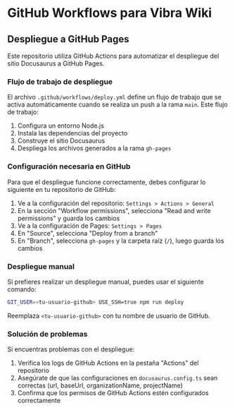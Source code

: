 # GitHub Workflows para Vibra Wiki

## Despliegue a GitHub Pages

Este repositorio utiliza GitHub Actions para automatizar el despliegue del sitio Docusaurus a GitHub Pages.

### Flujo de trabajo de despliegue

El archivo `.github/workflows/deploy.yml` define un flujo de trabajo que se activa automáticamente cuando se realiza un push a la rama `main`. Este flujo de trabajo:

1. Configura un entorno Node.js
2. Instala las dependencias del proyecto
3. Construye el sitio Docusaurus
4. Despliega los archivos generados a la rama `gh-pages`

### Configuración necesaria en GitHub

Para que el despliegue funcione correctamente, debes configurar lo siguiente en tu repositorio de GitHub:

1. Ve a la configuración del repositorio: `Settings > Actions > General`
2. En la sección "Workflow permissions", selecciona "Read and write permissions" y guarda los cambios
3. Ve a la configuración de Pages: `Settings > Pages`
4. En "Source", selecciona "Deploy from a branch"
5. En "Branch", selecciona `gh-pages` y la carpeta raíz (`/`), luego guarda los cambios

### Despliegue manual

Si prefieres realizar un despliegue manual, puedes usar el siguiente comando:

```bash
GIT_USER=<tu-usuario-github> USE_SSH=true npm run deploy
```

Reemplaza `<tu-usuario-github>` con tu nombre de usuario de GitHub.

### Solución de problemas

Si encuentras problemas con el despliegue:

1. Verifica los logs de GitHub Actions en la pestaña "Actions" del repositorio
2. Asegúrate de que las configuraciones en `docusaurus.config.ts` sean correctas (url, baseUrl, organizationName, projectName)
3. Confirma que los permisos de GitHub Actions estén configurados correctamente